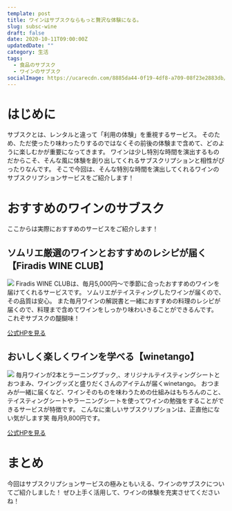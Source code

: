 ```yaml
---
template: post
title: ワインはサブスクならもっと贅沢な体験になる。
slug: subsc-wine
draft: false
date: 2020-10-11T09:00:00Z
updatedDate: ""
category: 生活
tags:
  - 食品のサブスク
  - ワインのサブスク
socialImage: https://ucarecdn.com/8885da44-0f19-4df8-a709-08f23e2883db/
---
```


# はじめに
サブスクとは、レンタルと違って「利用の体験」を重視するサービス。
そのため、ただ使ったり味わったりするのではなくその前後の体験まで含めて、どのように楽しむかが重要になってきます。
ワインは少し特別な時間を演出するものだからこそ、そんな風に体験を創り出してくれるサブスクリプションと相性がぴったりなんです。
そこで今回は、そんな特別な時間を演出してくれるワインのサブスクリプションサービスをご紹介します！

# おすすめのワインのサブスク

ここからは実際におすすめのサービスをご紹介します！

## ソムリエ厳選のワインとおすすめのレシピが届く【Firadis WINE CLUB】
![](https://ucarecdn.com/410d9815-6c16-4b24-a4d4-6ebb522b9c43/)
Firadis WINE CLUBは、毎月5,000円～で季節に合ったおすすめのワインを届けてくれるサービスです。
ソムリエがテイスティングしたワインが届くので、その品質は安心。
また毎月ワインの解説書と一緒におすすめの料理のレシピが届くので、料理まで含めてワインをしっかり味わいきることができるんです。
これぞサブスクの醍醐味！

[公式HPを見る](https://firadis.net/club30/session/?utm_source=google&utm_medium=cpc&utm_campaign=GKT%E9%A0%92%E5%B8%83%E4%BC%9A)


## おいしく楽しくワインを学べる【winetango】
![](https://ucarecdn.com/f67ce937-a6dc-452a-a3b4-a18aca0c2b80/)
毎月ワインが2本とラーニングブック,、オリジナルテイスティングシートとおつまみ、ワイングッズと盛りだくさんのアイテムが届くwinetango。
おつまみが一緒に届くなど、ワインそのものを味わうための仕組みはもちろんのこと、テイスティングシートやラーニングシートを使ってワインの勉強をすることができるサービスが特徴です。
こんなに楽しいサブスクリプションは、正直他にない気がします笑
毎月9,800円です。

[公式HPを見る](https://pr.winetango.net/msm/?maf=2970_2213781.38418.0..1337381586.1602094587&maf=2970_2213781.37867.0..1339525353.1602376104)

# まとめ
今回はサブスクリプションサービスの極みともいえる、ワインのサブスクについてご紹介しました！
ぜひ上手く活用して、ワインの体験を充実させてくださいね！


